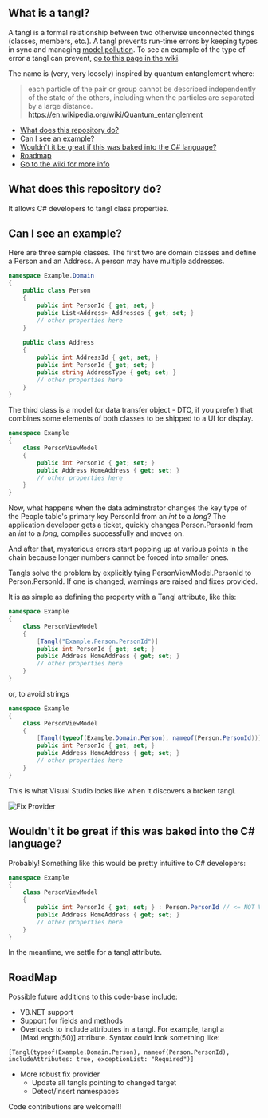## What is a tangl? 
A tangl is a formal relationship between two otherwise unconnected things (classes, members, etc.). A tangl prevents run-time errors by keeping types in sync and managing [model pollution](https://github.com/mnbeer/Tangl/wiki/Model-Pollution#what-is-model-pollution). To see an example of the type of error a tangl can prevent, [go to this page in the wiki](wiki/Preventing-Errors#how-does-a-tangl-prevent-errors).

The name is (very, very loosely) inspired by quantum entanglement where:

> each particle of the pair or group cannot be described independently of the state of the others, including when the particles are separated by a large distance.
> https://en.wikipedia.org/wiki/Quantum_entanglement

* [What does this repository do?](#what-does-this-repository-do)
* [Can I see an example?](#can-i-see-an-example)
* [Wouldn't it be great if this was baked into the C# language?](#wouldnt-it-be-great-if-this-was-baked-into-the-C#-language)
* [Roadmap](#roadmap)
* [Go to the wiki for more info](https://github.com/mnbeer/Tangl/wiki)

## What does this repository do?
It allows C# developers to tangl class properties.

## Can I see an example?

Here are three sample classes. The first two are domain classes and define a Person and an Address. A person may have multiple addresses. 

```c#
namespace Example.Domain
{
    public class Person
    {
        public int PersonId { get; set; }
        public List<Address> Addresses { get; set; }        
        // other properties here
    }
    
    public class Address
    {
        public int AddressId { get; set; }
        public int PersonId { get; set; }
        public string AddressType { get; set; }
        // other properties here
    }
}

```


The third class is a model (or data transfer object - DTO, if you prefer) that combines some elements of both classes to be shipped to a UI for display.

```c#
namespace Example
{
    class PersonViewModel
    {     
        public int PersonId { get; set; }
        public Address HomeAddress { get; set; }
        // other properties here
    }
}

```
Now, what happens when the data adminstrator changes the key type of the People table's primary key PersonId from an _int_ to a _long_? The application developer gets a ticket, quickly changes Person.PersonId from an _int_ to a _long_, compiles successfully and moves on.

And after that, mysterious errors start popping up at various points in the chain because longer numbers cannot be forced into smaller ones.

Tangls solve the problem by explicitly tying PersonViewModel.PersonId to Person.PersonId. If one is changed, warnings are raised and fixes provided.

It is as simple as defining the property with a Tangl attribute, like this:


```c#
namespace Example
{
    class PersonViewModel
    {     
        [Tangl("Example.Person.PersonId")]
        public int PersonId { get; set; }
        public Address HomeAddress { get; set; }
        // other properties here
    }
}

```

or, to avoid strings

```c#
namespace Example
{
    class PersonViewModel
    {     
        [Tangl(typeof(Example.Domain.Person), nameof(Person.PersonId))]
        public int PersonId { get; set; }
        public Address HomeAddress { get; set; }
        // other properties here
    }
}

```

This is what Visual Studio looks like when it discovers a broken tangl.

![Fix Provider](https://github.com/mnbeer/tangl/wiki/images/tangl-fix.png)

## Wouldn't it be great if this was baked into the C# language?
Probably! Something like this would be pretty intuitive to C# developers:

```c#
namespace Example
{
    class PersonViewModel
    {     
        public int PersonId { get; set; } : Person.PersonId // <= NOT VALID C# BUT WE CAN DREAM
        public Address HomeAddress { get; set; }
        // other properties here
    }
}

```

In the meantime, we settle for a tangl attribute.

## RoadMap
Possible future additions to this code-base include:
* VB.NET support
* Support for fields and methods
* Overloads to include attributes in a tangl. For example, tangl a [MaxLength(50)] attribute. Syntax could look something like:
```
[Tangl(typeof(Example.Domain.Person), nameof(Person.PersonId), includeAttributes: true, exceptionList: "Required")]
```
* More robust fix provider
  * Update all tangls pointing to changed target
  * Detect/insert namespaces
  
Code contributions are welcome!!!

